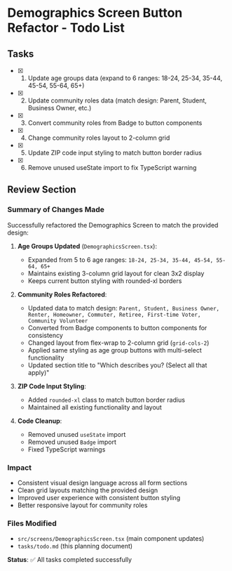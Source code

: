 # Demographics Screen Button Refactor - Todo List

## Tasks

- [x] 1. Update age groups data (expand to 6 ranges: 18-24, 25-34, 35-44, 45-54, 55-64, 65+)
- [x] 2. Update community roles data (match design: Parent, Student, Business Owner, etc.)
- [x] 3. Convert community roles from Badge to button components
- [x] 4. Change community roles layout to 2-column grid
- [x] 5. Update ZIP code input styling to match button border radius
- [x] 6. Remove unused useState import to fix TypeScript warning

## Review Section

### Summary of Changes Made
Successfully refactored the Demographics Screen to match the provided design:

1. **Age Groups Updated** (`DemographicsScreen.tsx`):
   - Expanded from 5 to 6 age ranges: `18-24, 25-34, 35-44, 45-54, 55-64, 65+`
   - Maintains existing 3-column grid layout for clean 3x2 display
   - Keeps current button styling with rounded-xl borders

2. **Community Roles Refactored**:
   - Updated data to match design: `Parent, Student, Business Owner, Renter, Homeowner, Commuter, Retiree, First-time Voter, Community Volunteer`
   - Converted from Badge components to button components for consistency
   - Changed layout from flex-wrap to 2-column grid (`grid-cols-2`)
   - Applied same styling as age group buttons with multi-select functionality
   - Updated section title to "Which describes you? (Select all that apply)"

3. **ZIP Code Input Styling**:
   - Added `rounded-xl` class to match button border radius
   - Maintained all existing functionality and layout

4. **Code Cleanup**:
   - Removed unused `useState` import
   - Removed unused `Badge` import
   - Fixed TypeScript warnings

### Impact
- Consistent visual design language across all form sections
- Clean grid layouts matching the provided design
- Improved user experience with consistent button styling
- Better responsive layout for community roles

### Files Modified
- `src/screens/DemographicsScreen.tsx` (main component updates)
- `tasks/todo.md` (this planning document)

**Status**: ✅ All tasks completed successfully